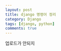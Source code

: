 ```yaml
---
layout: post
title: django 명령어 정리
category: Django
tags: [django, python]
comments: true
---
```


업로드가 안되지
